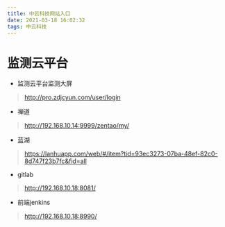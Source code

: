 ```yaml
---
title: 中云科技网站入口
date: 2021-03-18 16:02:32
tags: 中云科技
---
```


# 监测云平台

- 监测云平台监测大屏
> http://pro.zdjcyun.com/user/login

- 禅道
> http://192.168.10.14:9999/zentao/my/

- 蓝湖
> https://lanhuapp.com/web/#/item?tid=93ec3273-07ba-48ef-82c0-8d747f23b7fc&fid=all

- gitlab
> http://192.168.10.18:8081/

- 前端jenkins
> http://192.168.10.18:8990/